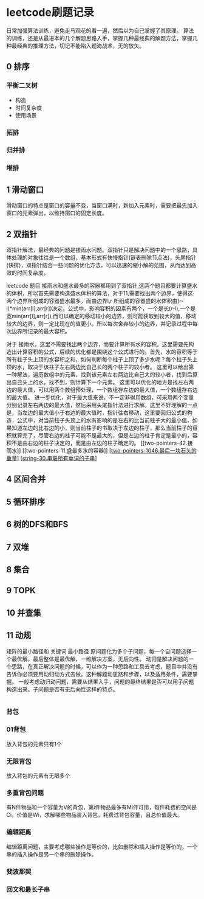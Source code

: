 # leetcode刷题记录

日常加强算法训练，避免走马观花的看一遍，然后以为自己掌握了其原理。
算法的训练，还是从最进本的几个解题思路入手，掌握几种最经典的解题方法，掌握几种最经典的推理方法，切记不能陷入题海战术，无的放矢。

## 0 排序

### 平衡二叉树

- 构造
- 时间复杂度
- 使用场景

### 拓排

### 归并排

### 堆排

## 1 滑动窗口

滑动窗口的特点是窗口的容量不变，当窗口满时，新加入元素时，需要把最先加入窗口的元素弹出，以维持窗口的固定长度。

## 2 双指针

双指针解法，最经典的问题是接雨水问题。双指针只是解决问题中的一个思路，具体处理的对象往往是一个数组，基本形式有快慢指针(链表删除节点法)，头尾指针(快排)，双指针结合一些问题的优化方法，可以迅速的缩小解的范围，从而达到高效的时间复杂度。

leetcode 题目 接雨水和盛水最多的容器都用到了双指针,这两个题目都要计算盛水的体积，所以首先需要构造盛水体积的算法，对于11,需要找出两个边界，使得这两个边界所组成的容器盛水最多，而由边界l,r 所组成的容器盛的水体积由(r-l)*min(arr[l],arr[r])决定。公式中，影响容积的因素有两个，一个是长(r-l),一个是宽min(arr[l],arr[r]),而可以确定的移动较小的边界，则可能获取到较大的值，移动较大的边界，则一定比现在的值更小。所以每次舍弃较小的边界，并记录过程中每次边界所记录的最大容积。

对于 接雨水，这里不需要找出两个边界，而要计算所有水的容积。这里需要先构造出计算容积的公式，后续的优化都是围绕这个公式进行的。首先，水的容积等于所有柱子头上顶的水容积之和，如何判断每个柱子上顶了多少水呢？每个柱子头上顶的水，取决于该柱子左右两边比自己长的两个柱子的较小者。
这里可以给出第一种解法，遍历数组中的元素，找到该元素左右两边比自己大的较小者，找到后算出自己头上的水，找不到，则计算下一个元素。
这里可以优化的地方是找左右两边的最大值，可以用两个数组预处理，一个数组存左边的最大值，一个数组存右边的最大值。
进一步优化，对于最大值来说，不一定非得用数组，可采用两个变量分别记录左右两边的最大值，然后采用头尾指针法进行求解。这里不好理解的一点是，当左边的最大值小于右边的最大值时，指针往右移动，这里要回归公式的构造，公式中，对当前柱子头顶上的水有影响的是左右的比当前柱子大的最小值，如果知道左边的比右边的小，则当前柱子的书取决于左边的柱子，那么当前柱子的容积就算完了，尽管右边的柱子可能不是最大的，但是左边的柱子肯定是最小的，容积不是由右边的柱子决定的，而是由左边的柱子确定的。
[[two-pointers-42.接雨水]]
[[two-pointers-11.盛最多水的容器]]
[[two-pointers-1046.最后一块石头的重量]]
[[string-30.串联所有单词的子串]]

## 4 区间合并

## 5 循环排序

## 6 树的DFS和BFS

## 7 双堆

## 8 集合

## 9 TOPK

## 10 并查集

## 11 动规

矩阵的最小路径和
关键词 最小路径 原问题化为多个子问题，每一个自问题选择一个最优解，最后整体是最优解，一维解决方案，无后向性。
动归是解决问题的一个思路，在真正解决问题的时候，可以作为一种思路和工具去考虑，题目中并没有告诉你必须要用动归动方式去做。这种解题动思路和步骤，以及适用条件，需要掌握。
一般考虑动归动问题，需要从结果入手，问题的最终结果是否可以用子问题构造出来。子问题是否有无后向性这样的特点。




```java

```

### 背包

### 01背包

放入背包的元素只有1个

### 无限背包

放入背包的元素有无限多个

### 多重背包问题

有N件物品和一个容量为V的背包，第i件物品最多有Mi件可用，每件耗费的空间是Ci，价值是Wi，求解哪些物品装入背包，耗费过背包容量，且总价值最大。

### 编辑距离
编辑距离问题，主要考虑哪些操作是等价的，比如删除和插入操作是等价的，一个串的插入操作是另一个串的删除操作。

### 斐波那契

### 回文和最长子串

[//begin]: # "Autogenerated link references for markdown compatibility"
[two-pointers-1046.最后一块石头的重量]: java/easy/two-pointers-1046.最后一块石头的重量 "two-pointers-1046.最后一块石头的重量"
[string-30.串联所有单词的子串]: java/hard/string-30.串联所有单词的子串 "string-30.串联所有单词的子串"
[//end]: # "Autogenerated link references"
